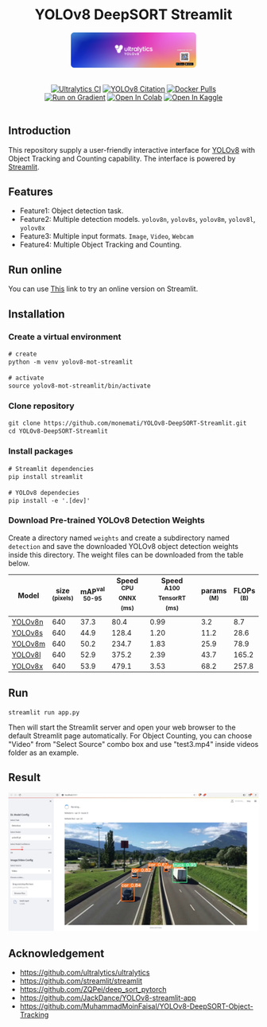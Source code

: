 
<div align="center">

# YOLOv8 DeepSORT Streamlit

  <p>
    <a align="center" href="https://ultralytics.com/yolov8" target="_blank">
      <img width="50%" src="images/banner-yolov8.png"></a>
  </p>

<br>

<div>
    <a href="https://github.com/ultralytics/ultralytics/actions/workflows/ci.yaml"><img src="https://github.com/ultralytics/ultralytics/actions/workflows/ci.yaml/badge.svg" alt="Ultralytics CI"></a>
    <a href="https://zenodo.org/badge/latestdoi/264818686"><img src="https://zenodo.org/badge/264818686.svg" alt="YOLOv8 Citation"></a>
    <a href="https://hub.docker.com/r/ultralytics/ultralytics"><img src="https://img.shields.io/docker/pulls/ultralytics/ultralytics?logo=docker" alt="Docker Pulls"></a>
    <br>
    <a href="https://console.paperspace.com/github/ultralytics/ultralytics"><img src="https://assets.paperspace.io/img/gradient-badge.svg" alt="Run on Gradient"/></a>
    <a href="https://colab.research.google.com/github/ultralytics/ultralytics/blob/main/examples/tutorial.ipynb"><img src="https://colab.research.google.com/assets/colab-badge.svg" alt="Open In Colab"></a>
    <a href="https://www.kaggle.com/ultralytics/yolov8"><img src="https://kaggle.com/static/images/open-in-kaggle.svg" alt="Open In Kaggle"></a>
  </div>
  <br>
</div>

## Introduction
This repository supply a user-friendly interactive interface for [YOLOv8](https://github.com/ultralytics/ultralytics) with Object Tracking and Counting capability. The interface is powered by [Streamlit](https://github.com/streamlit/streamlit).

## Features
- Feature1: Object detection task.
- Feature2: Multiple detection models. `yolov8n`, `yolov8s`, `yolov8m`, `yolov8l`, `yolov8x`
- Feature3: Multiple input formats. `Image`, `Video`, `Webcam`
- Feature4: Multiple Object Tracking and Counting.

## Run online
You can use [This](https://monemati-yolov8-deepsort-streamlit-app-et5bli.streamlit.app/) link to try an online version on Streamlit.   

## Installation
### Create a virtual environment
```commandline
# create
python -m venv yolov8-mot-streamlit

# activate
source yolov8-mot-streamlit/bin/activate
```

### Clone repository
```commandline
git clone https://github.com/monemati/YOLOv8-DeepSORT-Streamlit.git
cd YOLOv8-DeepSORT-Streamlit
```

### Install packages
```commandline
# Streamlit dependencies
pip install streamlit

# YOLOv8 dependecies
pip install -e '.[dev]'
```
### Download Pre-trained YOLOv8 Detection Weights
Create a directory named `weights` and create a subdirectory named `detection` and save the downloaded YOLOv8 object detection weights inside this directory. The weight files can be downloaded from the table below.

| Model                                                                                | size<br><sup>(pixels) | mAP<sup>val<br>50-95 | Speed<br><sup>CPU ONNX<br>(ms) | Speed<br><sup>A100 TensorRT<br>(ms) | params<br><sup>(M) | FLOPs<br><sup>(B) |
| ------------------------------------------------------------------------------------ | --------------------- | -------------------- | ------------------------------ | ----------------------------------- | ------------------ | ----------------- |
| [YOLOv8n](https://github.com/ultralytics/assets/releases/download/v0.0.0/yolov8n.pt) | 640                   | 37.3                 | 80.4                           | 0.99                                | 3.2                | 8.7               |
| [YOLOv8s](https://github.com/ultralytics/assets/releases/download/v0.0.0/yolov8s.pt) | 640                   | 44.9                 | 128.4                          | 1.20                                | 11.2               | 28.6              |
| [YOLOv8m](https://github.com/ultralytics/assets/releases/download/v0.0.0/yolov8m.pt) | 640                   | 50.2                 | 234.7                          | 1.83                                | 25.9               | 78.9              |
| [YOLOv8l](https://github.com/ultralytics/assets/releases/download/v0.0.0/yolov8l.pt) | 640                   | 52.9                 | 375.2                          | 2.39                                | 43.7               | 165.2             |
| [YOLOv8x](https://github.com/ultralytics/assets/releases/download/v0.0.0/yolov8x.pt) | 640                   | 53.9                 | 479.1                          | 3.53                                | 68.2               | 257.8             |


## Run
```commandline
streamlit run app.py
```
Then will start the Streamlit server and open your web browser to the default Streamlit page automatically.
For Object Counting, you can choose "Video" from "Select Source" combo box and use "test3.mp4" inside videos folder as an example.

## Result

![alt text](images/YOLOv8-DeepSort-Streamlit-Counting.jpg "YOLOv8 DeepSort Streamlit Counting")
  
## Acknowledgement
- https://github.com/ultralytics/ultralytics
- https://github.com/streamlit/streamlit
- https://github.com/ZQPei/deep_sort_pytorch
- https://github.com/JackDance/YOLOv8-streamlit-app
- https://github.com/MuhammadMoinFaisal/YOLOv8-DeepSORT-Object-Tracking

